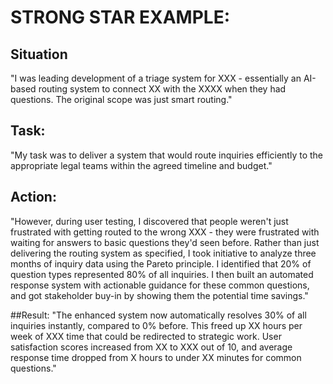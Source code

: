 # STRONG STAR EXAMPLE:
## Situation
"I was leading development of a triage system for XXX - essentially an AI-based routing system to connect XX with the XXXX when they had questions. The original scope was just smart routing."

## Task: 
"My task was to deliver a system that would route inquiries efficiently to the appropriate legal teams within the agreed timeline and budget."

## Action: 
"However, during user testing, I discovered that people weren't just frustrated with getting routed to the wrong XXX - they were frustrated with waiting for answers to basic questions they'd seen before. Rather than just delivering the routing system as specified, I took initiative to analyze three months of inquiry data using the Pareto principle. I identified that 20% of question types represented 80% of all inquiries. I then built an automated response system with actionable guidance for these common questions, and got stakeholder buy-in by showing them the potential time savings."

##Result: 
"The enhanced system now automatically resolves 30% of all inquiries instantly, compared to 0% before. This freed up XX hours per week of XXX time that could be redirected to strategic work. User satisfaction scores increased from XX to XXX out of 10, and average response time dropped from X hours to under XX minutes for common questions."